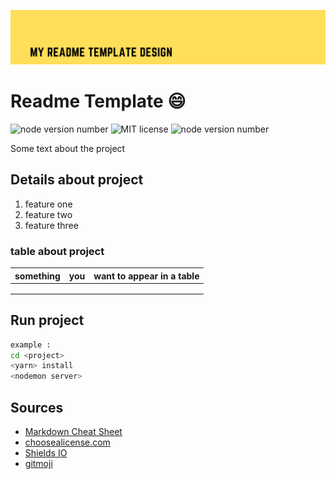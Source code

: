 ![my readme template design](img/header.png)

# Readme Template :smile:
>
![node version number](https://img.shields.io/github/package-json/v/Naddiya/README_template)
![MIT license](https://img.shields.io/github/package-json/license/Naddiya/README_Template?color=green)
![node version number](https://img.shields.io/github/package-json/author/Naddiya/README_Template?color=yellow)

Some text about the project


## Details about project
1. feature one
2. feature two
3. feature three

### table about project
>
| **something**  | **you** | **want to appear in a table**  |
|--|--|--|
|  | |
|  | |
|  | |

## Run project
```bash
example :
cd <project>
<yarn> install 
<nodemon server>
```

## Sources 

- <a href="https://www.markdownguide.org/cheat-sheet/"> Markdown Cheat Sheet
- <a href="https://choosealicense.com/licenses/mit/"> choosealicense.com </a>
- <a href="https://shields.io/"> Shields IO </a>
- <a href="https://gitmoji.dev/"> gitmoji </a>







